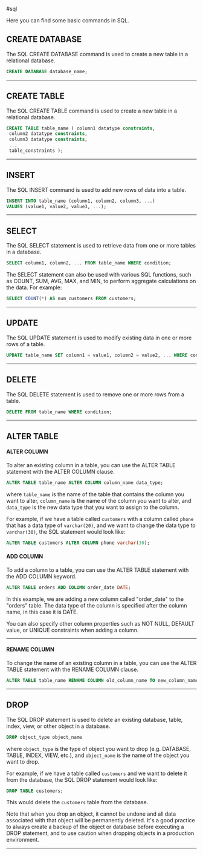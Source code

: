 #sql

Here you can find some basic commands in SQL.

## CREATE DATABASE

The SQL CREATE DATABASE command is used to create a new table in a relational database.

```SQL
CREATE DATABASE database_name;
```

----------------------

## CREATE TABLE

The SQL CREATE TABLE command is used to create a new table in a relational database. 

```sql
CREATE TABLE table_name ( column1 datatype constraints, 
 column2 datatype constraints, 
 column3 datatype constraints, 
 ... 
 table_constraints );
```

----------------------

## INSERT

The SQL INSERT command is used to add new rows of data into a table. 

```sql
INSERT INTO table_name (column1, column2, column3, ...) 
VALUES (value1, value2, value3, ...);
```

----------------

## SELECT

The SQL SELECT statement is used to retrieve data from one or more tables in a database.

```sql
SELECT column1, column2, ... FROM table_name WHERE condition;
```

The SELECT statement can also be used with various SQL functions, such as COUNT, SUM, AVG, MAX, and MIN, to perform aggregate calculations on the data. For example:

```sql
SELECT COUNT(*) AS num_customers FROM customers;
```

--------------------

## UPDATE

The SQL UPDATE statement is used to modify existing data in one or more rows of a table.

```sql
UPDATE table_name SET column1 = value1, column2 = value2, ... WHERE condition;
```

--------------

## DELETE

The SQL DELETE statement is used to remove one or more rows from a table.

```sql
DELETE FROM table_name WHERE condition;
```

--------------

## ALTER TABLE

#### ALTER COLUMN

To alter an existing column in a table, you can use the ALTER TABLE statement with the ALTER COLUMN clause.

```sql
ALTER TABLE table_name ALTER COLUMN column_name data_type;
```

where `table_name` is the name of the table that contains the column you want to alter, `column_name` is the name of the column you want to alter, and `data_type` is the new data type that you want to assign to the column.

For example, if we have a table called `customers` with a column called `phone` that has a data type of `varchar(20)`, and we want to change the data type to `varchar(30)`, the SQL statement would look like:

```sql
ALTER TABLE customers ALTER COLUMN phone varchar(30);
```

#### ADD COLUMN

To add a column to a table, you can use the ALTER TABLE statement with the ADD COLUMN keyword.

```SQL
ALTER TABLE orders ADD COLUMN order_date DATE;
```

In this example, we are adding a new column called "order_date" to the "orders" table. The data type of the column is specified after the column name, in this case it is DATE.

You can also specify other column properties such as NOT NULL, DEFAULT value, or UNIQUE constraints when adding a column.

----------------------

#### RENAME COLUMN

To change the name of an existing column in a table, you can use the ALTER TABLE statement with the RENAME COLUMN clause.

```sql
ALTER TABLE table_name RENAME COLUMN old_column_name TO new_column_name;
```

-------------------

## DROP

The SQL DROP statement is used to delete an existing database, table, index, view, or other object in a database.

```sql
DROP object_type object_name
```

where `object_type` is the type of object you want to drop (e.g. DATABASE, TABLE, INDEX, VIEW, etc.), and `object_name` is the name of the object you want to drop.

For example, if we have a table called `customers` and we want to delete it from the database, the SQL DROP statement would look like:

```sql
DROP TABLE customers;
```

This would delete the `customers` table from the database.

Note that when you drop an object, it cannot be undone and all data associated with that object will be permanently deleted. It's a good practice to always create a backup of the object or database before executing a DROP statement, and to use caution when dropping objects in a production environment.

---------
